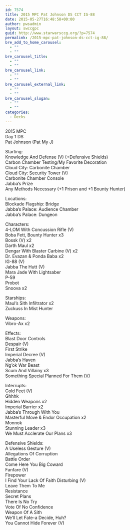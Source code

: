```yaml
---
id: 7574
title: 2015 MPC Pat Johnson DS CCT IG-88
date: 2015-05-27T16:48:58+00:00
author: pwsadmin
layout: swccgpc
guid: http://www.starwarsccg.org/?p=7574
permalink: /2015-mpc-pat-johnson-ds-cct-ig-88/
bre_add_to_home_carousel:
  - ""
  - ""
bre_carousel_title:
  - ""
  - ""
bre_carousel_link:
  - ""
  - ""
bre_carousel_external_link:
  - ""
  - ""
bre_carousel_slogan:
  - ""
  - ""
categories:
  - Decks
---
```

2015 MPC  
Day 1 DS  
Pat Johnson (Pat My J)

Starting:  
Knowledge And Defense (V) (+Defensive Shields)  
Carbon Chamber Testing/My Favorite Decoration  
Cloud City: Carbonite Chamber  
Cloud City: Security Tower (V)  
Carbonite Chamber Console  
Jabba&#8217;s Prize  
Any Methods Necessary (+1 Prison and +1 Bounty Hunter)

Locations:  
Blockade Flagship: Bridge  
Jabba&#8217;s Palace: Audience Chamber  
Jabba&#8217;s Palace: Dungeon

Characters:  
4-LOM With Concussion Rifle (V)  
Boba Fett, Bounty Hunter x3  
Bossk (V) x2  
Darth Maul x2  
Dengar With Blaster Carbine (V) x2  
Dr. Evazan & Ponda Baba x2  
IG-88 (V)  
Jabba The Hutt (V)  
Mara Jade With Lightsaber  
P-59  
Probot  
Snoova x2

Starships:  
Maul&#8217;s Sith Infiltrator x2  
Zuckuss In Mist Hunter

Weapons:  
Vibro-Ax x2

Effects:  
Blast Door Controls  
Despair (V)  
First Strike  
Imperial Decree (V)  
Jabba&#8217;s Haven  
Ng&#8217;ok War Beast  
Scum And Villainy x3  
Something Special Planned For Them (V)

Interrupts:  
Cold Feet (V)  
Ghhhk  
Hidden Weapons x2  
Imperial Barrier x2  
Jabba&#8217;s Through With You  
Masterful Move & Endor Occupation x2  
Monnok  
Stunning Leader x3  
We Must Acclerate Our Plans x3

Defensive Shields:  
A Useless Gesture (V)  
Allegations Of Corruption  
Battle Order  
Come Here You Big Coward  
Fanfare (V)  
Firepower  
I Find Your Lack Of Faith Disturbing (V)  
Leave Them To Me  
Resistance  
Secret Plans  
There Is No Try  
Vote Of No Confidence  
Weapon Of A Sith  
We&#8217;ll Let Fate-a Decide, Huh?  
You Cannot Hide Forever (V)